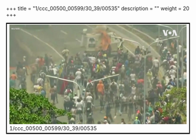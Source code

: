 +++
title = "1/ccc_00500_00599/30_39/00535"
description = ""
weight = 20
+++

<table style="border:2px solid black;max-width:800px;max-height:800px;" 
><tr><td>
<img class="center-fit-jpg"
src="/jpg_/aaa_20190430_NxaOmWaI8sI_00534.jpg">
1/ccc_00500_00599/30_39/00535
</img></td></tr></table>
